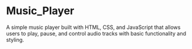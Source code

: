 # Music_Player
A simple music player built with HTML, CSS, and JavaScript that allows users to play, pause, and control audio tracks with basic functionality and styling.
